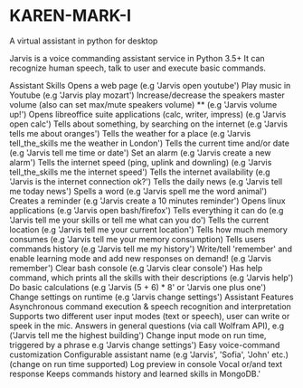 # KAREN-MARK-I
A virtual assistant in python for desktop


Jarvis is a voice commanding assistant service in Python 3.5+ It can recognize human speech, talk to user and execute basic commands.

Assistant Skills
Opens a web page (e.g 'Jarvis open youtube')
Play music in Youtube (e.g 'Jarvis play mozart')
Increase/decrease the speakers master volume (also can set max/mute speakers volume) ** (e.g 'Jarvis volume up!')
Opens libreoffice suite applications (calc, writer, impress) (e.g 'Jarvis open calc')
Tells about something, by searching on the internet (e.g 'Jarvis tells me about oranges')
Tells the weather for a place (e.g 'Jarvis tell_the_skills me the weather in London')
Tells the current time and/or date (e.g 'Jarvis tell me time or date')
Set an alarm (e.g 'Jarvis create a new alarm')
Tells the internet speed (ping, uplink and downling) (e.g 'Jarvis tell_the_skills me the internet speed')
Tells the internet availability (e.g 'Jarvis is the internet connection ok?')
Tells the daily news (e.g 'Jarvis tell me today news')
Spells a word (e.g 'Jarvis spell me the word animal')
Creates a reminder (e.g 'Jarvis create a 10 minutes reminder')
Opens linux applications (e.g 'Jarvis open bash/firefox')
Tells everything it can do (e.g 'Jarvis tell me your skills or tell me what can you do')
Tells the current location (e.g 'Jarvis tell me your current location')
Tells how much memory consumes (e.g 'Jarvis tell me your memory consumption)
Tells users commands history (e.g 'Jarvis tell me my history')
Write/tell 'remember' and enable learning mode and add new responses on demand! (e.g 'Jarvis remember')
Clear bash console (e.g 'Jarvis clear console')
Has help command, which prints all the skills with their descriptions (e.g 'Jarvis help')
Do basic calculations (e.g 'Jarvis (5 + 6) * 8' or 'Jarvis one plus one')
Change settings on runtime (e.g 'Jarvis change settings')
Assistant Features
Asynchronous command execution & speech recognition and interpretation
Supports two different user input modes (text or speech), user can write or speek in the mic.
Answers in general questions (via call Wolfram API), e.g ('Jarvis tell me the highest building')
Change input mode on run time, triggered by a phrase e.g 'Jarvis change settings')
Easy voice-command customization
Configurable assistant name (e.g 'Jarvis', 'Sofia', 'John' etc.) (change on run time supported)
Log preview in console
Vocal or/and text response
Keeps commands history and learned skills in MongoDB.'
